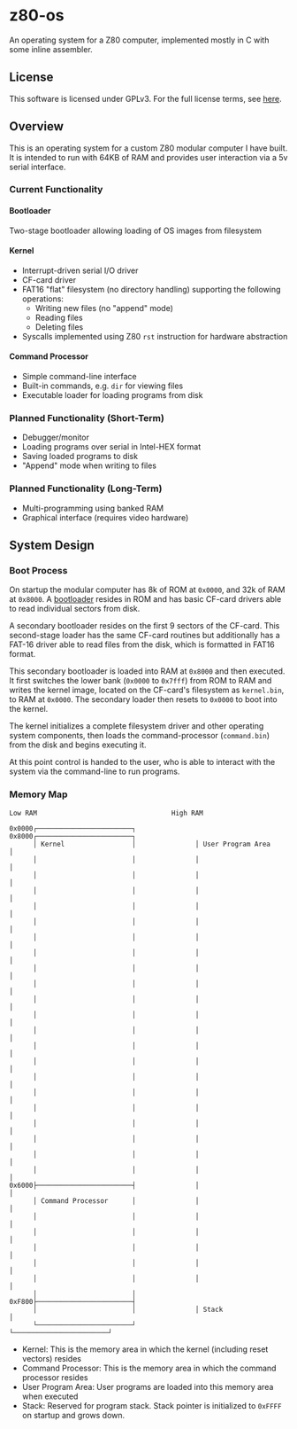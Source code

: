 # z80-os

An operating system for a Z80 computer, implemented mostly in C with some inline assembler.

## License

This software is licensed under GPLv3. For the full license terms, see [here](LICENSE).

## Overview

This is an operating system for a custom Z80 modular computer I have built.
It is intended to run with 64KB of RAM and provides user interaction via a 5v serial interface.

### Current Functionality

#### Bootloader

Two-stage bootloader allowing loading of OS images from filesystem

#### Kernel

* Interrupt-driven serial I/O driver
* CF-card driver
* FAT16 "flat" filesystem (no directory handling)
  supporting the following operations:
    * Writing new files (no "append" mode)
    * Reading files
    * Deleting files
* Syscalls implemented using Z80 `rst` instruction for hardware abstraction

#### Command Processor

* Simple command-line interface
* Built-in commands, e.g. `dir` for viewing files
* Executable loader for loading programs from disk

### Planned Functionality (Short-Term)

* Debugger/monitor
* Loading programs over serial in Intel-HEX format
* Saving loaded programs to disk
* "Append" mode when writing to files

### Planned Functionality (Long-Term)

* Multi-programming using banked RAM
* Graphical interface (requires video hardware)

## System Design

### Boot Process

On startup the modular computer has 8k of ROM at `0x0000`, and 32k of RAM at `0x8000`.
A [bootloader](https://github.com/jayvalentine/z80-bootloader) resides in ROM and has basic
CF-card drivers able to read individual sectors from disk.

A secondary bootloader resides on the first 9 sectors of the CF-card. This second-stage loader
has the same CF-card routines but additionally has a FAT-16 driver able to read files from the disk,
which is formatted in FAT16 format.

This secondary bootloader is loaded into RAM at `0x8000` and then executed. It first switches the
lower bank (`0x0000` to `0x7fff`) from ROM to RAM and writes the kernel image, located on the CF-card's
filesystem as `kernel.bin`, to RAM at `0x0000`. The secondary loader then resets to `0x0000` to boot into
the kernel.

The kernel initializes a complete filesystem driver and other operating system components, then loads
the command-processor (`command.bin`) from the disk and begins executing it.

At this point control is handed to the user, who is able to interact with the system via the command-line
to run programs.

### Memory Map

~~~~
Low RAM                                  High RAM

0x0000┌────────────────────────┐         0x8000┌────────────────────────┐
      │ Kernel                 │               │ User Program Area      │
      │                        │               │                        │
      │                        │               │                        │
      │                        │               │                        │
      │                        │               │                        │
      │                        │               │                        │
      │                        │               │                        │
      │                        │               │                        │
      │                        │               │                        │
      │                        │               │                        │
      │                        │               │                        │
      │                        │               │                        │
      │                        │               │                        │
      │                        │               │                        │
      │                        │               │                        │
      │                        │               │                        │
      │                        │               │                        │
      │                        │               │                        │
      │                        │               │                        │
      │                        │               │                        │
      │                        │               │                        │
      │                        │               │                        │
0x6000├────────────────────────┤               │                        │
      │ Command Processor      │               │                        │
      │                        │               │                        │
      │                        │               │                        │
      │                        │               │                        │
      │                        │               │                        │
      │                        │               │                        │
      │                        │         0xF800├────────────────────────┤
      │                        │               │ Stack                  │
      └────────────────────────┘               └────────────────────────┘
~~~~

* Kernel: This is the memory area in which the kernel (including reset vectors) resides
* Command Processor: This is the memory area in which the command processor resides
* User Program Area: User programs are loaded into this memory area when executed
* Stack: Reserved for program stack. Stack pointer is initialized to `0xFFFF` on startup and grows down.
